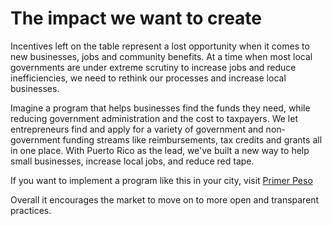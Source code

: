 # The impact we want to create

Incentives left on the table represent a lost opportunity when it comes to new businesses, jobs and community benefits. At a time when most local governments are under extreme scrutiny to increase jobs and reduce inefficiencies, we need to rethink our processes and increase local businesses.

Imagine a program that helps businesses find the funds they need, while reducing government administration and the cost to taxpayers.
We let entrepreneurs find and apply for a variety of government and non-government funding streams like reimbursements, tax credits and grants all in one place.
With Puerto Rico as the lead, we've built a new way to help small businesses, increase local jobs, and reduce red tape.

If you want to implement a program like this in your city, visit [Primer Peso](primerpeso.com/contact)


Overall it encourages the market to move on to more open and transparent practices.




